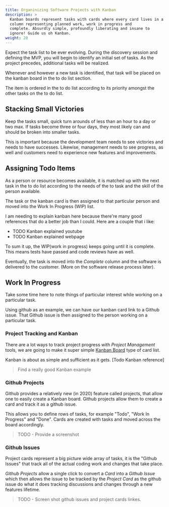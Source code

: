 ```yaml
---
title: Organinizing Software Projects with Kanban
description: >
  Kanban boards represent tasks with cards where every card lives in a
  column representing planned work, work in progress and
  complete. Absurdly simple, profoundly liberating and insane to
  ignore! Guide us oh Kanban.
weight: 20
---
```


Expect the task list to be ever evolving. During the discovery session
and defining the MVP, you will begin to identify an initial set of
tasks. As the project precedes, additional tasks will be realized.

Whenever and however a new task is identified, that task will be placed
on the kanban board in the to do list section.

The item is ordered in the to do list according to its priority
amongst the other tasks on the to do list.

## Stacking Small Victories

Keep the tasks small, quick turn arounds of less than an hour to a day
or two max. If tasks become three or four days, they most likely can
and should be broken into smaller tasks.

This is important because the development team needs to see victories
and needs to have successes. Likewise, management needs to see
progress, as well and customers need to experience new features and
improvements. 

## Assigning Todo Items

As a person or resource becomes available, it is matched up with the
next task in the to do list according to the needs of the to task and
the skill of the person available.

The task or the kanban card is then assigned to that particular
person and moved into the Work In Progress (WIP) list. 

I am needing to explain kanban here because there're many good
references that do a better job than I could. Here are a couple that i
like:

- TODO Kanban explained youtube
- TODO Kanban explained webpage

To sum it up, the WIP(work in progress) keeps going until it is complete. This means tests have
passed and code reviews have as well.

Eventually, the task is moved into the *Complete* column and the
software is delivered to the customer. (More on the software release
process later).

## Work In Progress

Take some time here to note things of particular interest while working
on a particular task.

Using github as an example, we can have our kanban card link to a
Github issue. That Github issue is then assigned to the person working
on a particular task.


### Project Tracking and Kanban

There are a lot ways to track project progress with _Project
Management_ tools, we are going to make it super simple 
[Kanban Board](https://en.wikipedia.org/wiki/Kanban) type of card
list.

Kanban is about as simple and sufficient as it gets. [Todo Kanban reference]

> Find a really good Kanban example

### Github Projects

Github provides a relatively new (in 2020) feature called projects,
that allow one to easily create a Kanban board. Github projects allow
them to create a card and track it as a github issue.

This allows you to define rows of tasks, for example "Todo", "Work In
Progress" and "Done". Cards are created with tasks and moved across
the board accordingly.

> TODO - Provide a screenshot

### Github Issues

Project cards represent a big picture wide array of tasks, it is the
"Github Issues" that track all of the actual coding work and changes
that take place.

_Github Projects_ allow a single click to convert a _Card_ into a
_Github Issue_ which then allows the issue to be tracked by the _Project
Card_ as the github issue do what it does tracking discussions and
changes through a new features lifetime.

> TODO - Screen shot github issues and project cards linkes.
